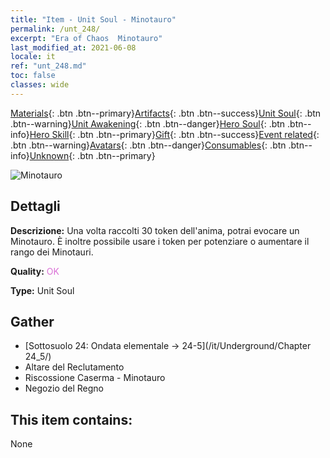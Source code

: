 ```yaml
---
title: "Item - Unit Soul - Minotauro"
permalink: /unt_248/
excerpt: "Era of Chaos  Minotauro"
last_modified_at: 2021-06-08
locale: it
ref: "unt_248.md"
toc: false
classes: wide
---
```

 [Materials](/ItemsIT/){: .btn .btn--primary}[Artifacts](/ItemsIT/Artifacts/){: .btn .btn--success}[Unit Soul](/ItemsIT/UnitSoul/){: .btn .btn--warning}[Unit Awakening](/ItemsIT/UnitAwakening/){: .btn .btn--danger}[Hero Soul](/ItemsIT/HeroSoul/){: .btn .btn--info}[Hero Skill](/ItemsIT/HeroSkill/){: .btn .btn--primary}[Gift](/ItemsIT/Gift/){: .btn .btn--success}[Event related](/ItemsIT/Events/){: .btn .btn--warning}[Avatars](/ItemsIT/Avatars/){: .btn .btn--danger}[Consumables](/ItemsIT/Consumables/){: .btn .btn--info}[Unknown](/ItemsIT/Unknown/){: .btn .btn--primary}

 ![Minotauro](/images/u/ti_niutouguai.jpg)

## Dettagli
 **Descrizione:** Una volta raccolti 30 token dell'anima, potrai evocare un Minotauro. È inoltre possibile usare i token per potenziare o aumentare il rango dei Minotauri.

 **Quality:** <span style="color: #DA70D6">OK</span>

 **Type:** Unit Soul

## Gather

*    [Sottosuolo 24: Ondata elementale -> 24-5](/it/Underground/Chapter 24_5/) 
*    Altare del Reclutamento 
*    Riscossione Caserma - Minotauro 
*    Negozio del Regno 

## This item contains:

  None

